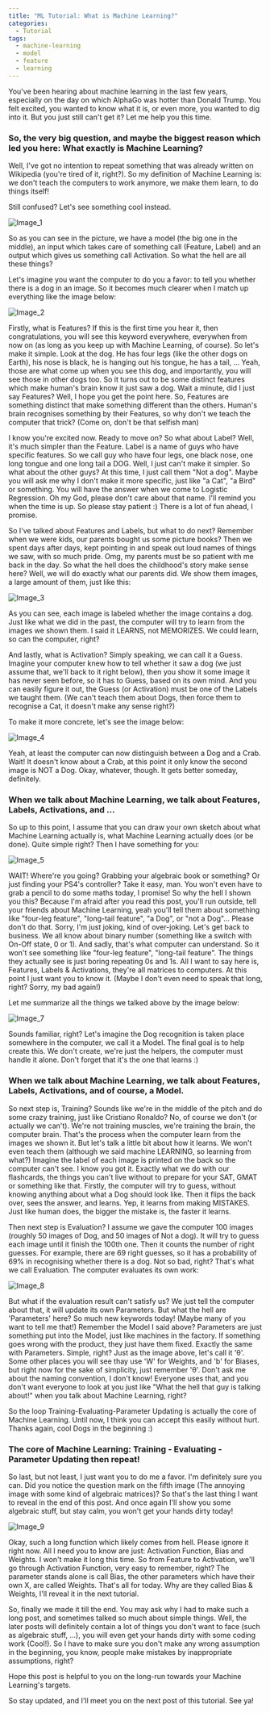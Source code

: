 ```yaml
---
title: "ML Tutorial: What is Machine Learning?"
categories:
  - Tutorial
tags:
  - machine-learning
  - model
  - feature
  - learning
---
```


You've been hearing about machine learning in the last few years, especially on the day on which AlphaGo was hotter than Donald Trump. You felt excited, you wanted to know what it is, or even more, you wanted to dig into it. But you just still can't get it? Let me help you this time. 

### So, the very big question, and maybe the biggest reason which led you here: What exactly is Machine Learning?

Well, I've got no intention to repeat something that was already written on Wikipedia (you're tired of it, right?). So my definition of Machine Learning is: we don't teach the computers to work anymore, we make them learn, to do things itself!

Still confused? Let's see something cool instead.

![Image_1](/images/1.jpg)

So as you can see in the picture, we have a model (the big one in the middle), an input which takes care of something call (Feature, Label) and an output which gives us something call Activation. So what the hell are all these things?

Let's imagine you want the computer to do you a favor: to tell you whether there is a dog in an image. So it becomes much clearer when I match up everything like the image below:

![Image_2](/images/2.jpg)

Firstly, what is Features?
If this is the first time you hear it, then congratulations, you will see this keyword everywhere, everywhen from now on (as long as you keep up with Machine Learning, of course). So let's make it simple. Look at the dog. He has four legs (like the other dogs on Earth), his nose is black, he is hanging out his tongue, he has a tail, ... Yeah, those are what come up when you see this dog, and importantly, you will see those in other dogs too. So it turns out to be some distinct features
which make human's brain know it just saw a dog. Wait a minute, did I just say Features? Well, I hope you get the point here. So, Features are something distinct that make something different than the others. Human's brain recognises something by their Features, so why don't we teach the computer that trick? (Come on, don't be that selfish man)

I know you're excited now. Ready to move on? So what about Label? Well, it's much simpler than the Feature. Label is a name of guys who have specific features. So we call guy who have four legs, one black nose, one long tongue and one long tail a DOG. Well, I just can't make it simpler. So what about the other guys? At this time, I just call them "Not a dog". Maybe you will ask me why I don't make it more specific, just like "a Cat", "a Bird" or something. You will have the answer when we come to Logistic Regression. Oh my God, please don't care about that name. I'll remind you when the time is up. So please stay patient :) There is a lot of fun ahead, I promise.

So I've talked about Features and Labels, but what to do next? Remember when we were kids, our parents bought us some picture books? Then we spent days after days, kept pointing in and speak out loud names of things we saw, with so much pride. Omg, my parents must be so patient with me back in the day. So what the hell does the childhood's story make sense here? Well, we will do exactly what our parents did. We show them images, a large amount of them, just like this:

![Image_3](/images/3.jpg)

As you can see, each image is labeled whether the image contains a dog. Just like what we did in the past, the computer will try to learn from the images we shown them. I said it LEARNS, not MEMORIZES. We could learn, so can the computer, right?

And lastly, what is Activation? Simply speaking, we can call it a Guess. Imagine your computer knew how to tell whether it saw a dog (we just assume that, we'll back to it right below), then you show it some image it has never seen before, so it has to Guess, based on its own mind. And you can easily figure it out, the Guess (or Activation) must be one of the Labels we taught them. (We can't teach them about Dogs, then force them to recognise a Cat, it doesn't make any sense right?)

To make it more concrete, let's see the image below:

![Image_4](/images/4.jpg)

Yeah, at least the computer can now distinguish between a Dog and a Crab. Wait! It doesn't know about a Crab, at this point it only know the second image is NOT a Dog. Okay, whatever, though. It gets better someday, definitely.

### When we talk about Machine Learning, we talk about Features, Labels, Activations, and ...

So up to this point, I assume that you can draw your own sketch about what Machine Learning actually is, what Machine Learning actually does (or be done). Quite simple right? Then I have something for you:

![Image_5](/images/5.jpg)

WAIT! Where're you going? Grabbing your algebraic book or something? Or just finding your PS4's controller? Take it easy, man. You won't even have to grab a pencil to do some maths today, I promise!
So why the hell I shown you this? Because I'm afraid after you read this post, you'll run outside, tell your friends about Machine Learning, yeah you'll tell them about something like "four-leg feature", "long-tail feature", "a Dog", or "not a Dog"... Please don't do that. Sorry, I'm just joking, kind of over-joking. Let's get back to business. We all know about binary number (something like a switch with On-Off state, 0 or 1). And sadly, that's what computer can understand. So it won't see something like "four-leg feature", "long-tail feature". The things they actually see is just boring repeating 0s and 1s. All I want to say here is, Features, Labels & Activations, they're all matrices to computers. At this point I just want you to know it. (Maybe I don't even need to speak that long, right? Sorry, my bad again!)

Let me summarize all the things we talked above by the image below:

![Image_7](/images/7.jpg)

Sounds familiar, right? Let's imagine the Dog recognition is taken place somewhere in the computer, we call it a Model. The final goal is to help create this. We don't create, we're just the helpers, the computer must handle it alone. Don't forget that it's the one that learns :)

### When we talk about Machine Learning, we talk about Features, Labels, Activations, and of course, a Model.

So next step is, Training? Sounds like we're in the middle of the pitch and do some crazy training, just like Cristiano Ronaldo? No, of course we don't (or actually we can't). We're not training muscles, we're training the brain, the computer brain. That's the process when the computer learn from the images we shown it. But let's talk a little bit about how it learns. We won't even teach them (although we said machine LEARNING, so learning from what?)
Imagine the label of each image is printed on the back so the computer can't see. I know you got it. Exactly what we do with our flashcards, the things you can't live without to prepare for your SAT, GMAT or something like that. Firstly, the computer will try to guess, without knowing anything about what a Dog should look like. Then it flips the back over, sees the answer, and learns. Yep, it learns from making MISTAKES. Just like human does, the bigger the mistake is, the faster it learns.

Then next step is Evaluation? I assume we gave the computer 100 images (roughly 50 images of Dog, and 50 images of Not a dog). It will try to guess each image until it finish the 100th one. Then it counts the number of right guesses. For example, there are 69 right guesses, so it has a probability of 69% in recognising whether there is a dog. Not so bad, right? That's what we call Evaluation. The computer evaluates its own work:

![Image_8](/images/8.jpg)

But what if the evaluation result can't satisfy us? We just tell the computer about that, it will update its own Parameters. But what the hell are 'Parameters' here? So much new keywords today! (Maybe many of you want to tell me that!) Remember the Model I said above? Parameters are just something put into the Model, just like machines in the factory. If something goes wrong with the product, they just have them fixed. Exactly the same with Parameters. Simple, right? Just as the image above, let's call it 'θ'. Some other places you will see thay use 'W' for Weights, and 'b' for Biases, but right now for the sake of simplicity, just remember 'θ'. Don't ask me about the naming convention, I don't know! Everyone uses that, and you don't want everyone to look at you just like "What the hell that guy is talking about!" when you talk about Machine Learning, right?

So the loop Training-Evaluating-Parameter Updating is actually the core of Machine Learning. Until now, I think you can accept this easily without hurt. Thanks again, cool Dogs in the beginning :)

### The core of Machine Learning: Training - Evaluating - Parameter Updating then repeat!

So last, but not least, I just want you to do me a favor. I'm definitely sure you can. Did you notice the question mark on the fifth image (The annoying image with some kind of algebraic matrices)? So that's the last thing I want to reveal in the end of this post. And once again I'll show you some algebraic stuff, but stay calm, you won't get your hands dirty today!

![Image_9](/images/9.jpg)

Okay, such a long function which likely comes from hell. Please ignore it right now. All I need you to know are just: Activation Function, Bias and Weights. I won't make it long this time.
So from Feature to Activation, we'll go through Activation Function, very easy to remember, right?
The parameter stands alone is call Bias, the other parameters which have their own X, are called Weights. That's all for today. Why are they called Bias & Weights, I'll reveal it in the next tutorial.

So, finally we made it till the end. You may ask why I had to make such a long post, and sometimes talked so much about simple things. Well, the later posts will definitely contain a lot of things you don't want to face (such as algebraic stuff, ...), you will even get your hands dirty with some coding work (Cool!). So I have to make sure you don't make any wrong assumption in the beginning, you know, people make mistakes by inappropriate assumptions, right?

Hope this post is helpful to you on the long-run towards your Machine Learning's targets. 

So stay updated, and I'll meet you on the next post of this tutorial. See ya!
